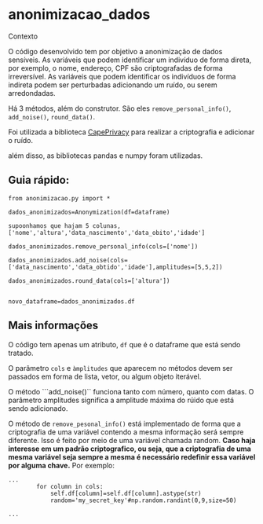 # anonimizacao_dados

Contexto

O código desenvolvido tem por objetivo a anonimização de dados sensíveis. As variáveis que podem identificar um indivíduo de forma direta, por exemplo, o nome, endereço, CPF são criptografadas de forma irreversível. As variáveis que podem identificar os indivíduos de forma indireta podem ser perturbadas adicionando um ruído, ou serem arredondadas.


Há 3 métodos, além do construtor. São eles ``remove_personal_info()``, ``add_noise()``, ``round_data()``.

Foi utilizada a biblioteca [CapePrivacy](https://github.com/capeprivacy/cape-python) para realizar a criptografia e adicionar o ruído.

além disso, as bibliotecas pandas e numpy foram utilizadas.


## Guia rápido:
 
 ```
from anonimizacao.py import * 

dados_anonimizados=Anonymization(df=dataframe)

supoonhamos que hajam 5 colunas, ['nome','altura','data_nascimento','data_obito','idade']

dados_anonimizados.remove_personal_info(cols=['nome'])

dados_anonimizados.add_noise(cols=['data_nascimento','data_obtido','idade'],amplitudes=[5,5,2])

dados_anonimizados.round_data(cols=['altura'])


novo_dataframe=dados_anonimizados.df

```

## Mais informações

O código tem apenas um atributo, ``df`` que é o dataframe que está sendo tratado. 

O parâmetro ``cols`` e ``àmplitudes`` que aparecem no métodos devem ser passados em forma de lista, vetor, ou algum objeto iterável.

O método ```add_noise()`` funciona tanto com número, quanto com datas. O parâmetro amplitudes significa a amplitude máxima do rúido que está sendo adicionado. 

O método de ```remove_pesonal_info()``` está implementado de forma que a criptografia de uma variável contendo a mesma informação será sempre diferente. Isso é feito por meio de uma variável chamada random. **Caso haja interesse em um padrão criptografico, ou seja, que a criptografia de uma mesma variável seja sempre a mesma é necessário redefinir essa variável por alguma chave.**
Por exemplo:

```
...
        for column in cols:
            self.df[column]=self.df[column].astype(str)
            random='my_secret_key'#np.random.randint(0,9,size=50)

...

```
